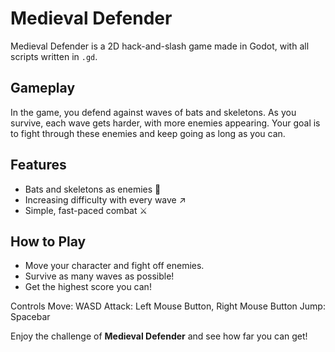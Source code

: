 # Medieval Defender

Medieval Defender is a 2D hack-and-slash game made in Godot, with all scripts written in `.gd`.

## Gameplay
In the game, you defend against waves of bats and skeletons. As you survive, each wave gets harder, with more enemies appearing. Your goal is to fight through these enemies and keep going as long as you can.

## Features
- Bats and skeletons as enemies 🦇
- Increasing difficulty with every wave ↗️
- Simple, fast-paced combat ⚔️

## How to Play
- Move your character and fight off enemies.
- Survive as many waves as possible!
- Get the highest score you can!

Controls
Move: WASD 
Attack: Left Mouse Button, Right Mouse Button
Jump: Spacebar

Enjoy the challenge of **Medieval Defender** and see how far you can get!
